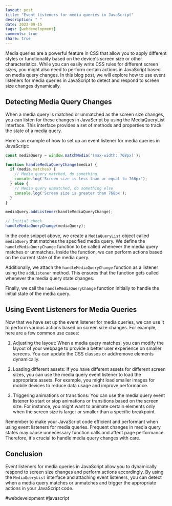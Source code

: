 ```yaml
---
layout: post
title: "Event listeners for media queries in JavaScript"
description: " "
date: 2023-09-15
tags: [webdevelopment]
comments: true
share: true
---
```


Media queries are a powerful feature in CSS that allow you to apply different styles or functionality based on the device's screen size or other characteristics. While you can easily write CSS rules for different screen sizes, you might also need to perform certain actions in JavaScript based on media query changes. In this blog post, we will explore how to use event listeners for media queries in JavaScript to detect and respond to screen size changes dynamically.

## Detecting Media Query Changes

When a media query is matched or unmatched as the screen size changes, you can listen for these changes in JavaScript by using the MediaQueryList interface. This interface provides a set of methods and properties to track the state of a media query.

Here's an example of how to set up an event listener for media queries in JavaScript:

```javascript
const mediaQuery = window.matchMedia('(max-width: 768px)');

function handleMediaQueryChange(media) {
  if (media.matches) {
    // Media query matched, do something
    console.log('Screen size is less than or equal to 768px');
  } else {
    // Media query unmatched, do something else
    console.log('Screen size is greater than 768px');
  }
}

mediaQuery.addListener(handleMediaQueryChange);

// Initial check
handleMediaQueryChange(mediaQuery);
```

In the code snippet above, we create a `MediaQueryList` object called `mediaQuery` that matches the specified media query. We define the `handleMediaQueryChange` function to be called whenever the media query matches or unmatches. Inside the function, we can perform actions based on the current state of the media query.

Additionally, we attach the `handleMediaQueryChange` function as a listener using the `addListener` method. This ensures that the function gets called whenever the media query state changes.

Finally, we call the `handleMediaQueryChange` function initially to handle the initial state of the media query.

## Using Event Listeners for Media Queries

Now that we have set up the event listener for media queries, we can use it to perform various actions based on screen size changes. For example, here are a few common use cases:

1. Adjusting the layout: When a media query matches, you can modify the layout of your webpage to provide a better user experience on smaller screens. You can update the CSS classes or add/remove elements dynamically.

2. Loading different assets: If you have different assets for different screen sizes, you can use the media query event listener to load the appropriate assets. For example, you might load smaller images for mobile devices to reduce data usage and improve performance.

3. Triggering animations or transitions: You can use the media query event listener to start or stop animations or transitions based on the screen size. For instance, you might want to animate certain elements only when the screen size is larger or smaller than a specific breakpoint.

Remember to make your JavaScript code efficient and performant when using event listeners for media queries. Frequent changes in media query states may cause unnecessary function calls and affect page performance. Therefore, it's crucial to handle media query changes with care.

## Conclusion

Event listeners for media queries in JavaScript allow you to dynamically respond to screen size changes and perform actions accordingly. By using the `MediaQueryList` interface and attaching event listeners, you can detect when a media query matches or unmatches and trigger the appropriate actions in your JavaScript code.

#webdevelopment #javascript